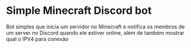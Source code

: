# Simple Minecraft Discord bot
 Bot simples que inicia um servidor no Minecraft e notifica os membros de um server no Discord quando ele estiver online, além de também mostrar qual o IPV4 para conexão
